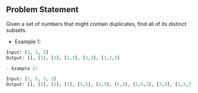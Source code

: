 ## Problem Statement

Given a set of numbers that might contain duplicates, find all of its distinct subsets.

- Example 1:

```python
Input: [1, 3, 3]
Output: [], [1], [3], [1,3], [3,3], [1,3,3]
```

```python
- Example 2:

Input: [1, 5, 3, 3]
Output: [], [1], [5], [3], [1,5], [1,3], [5,3], [1,5,3], [3,3], [1,3,3], [3,3,5], [1,5,3,3]
```
